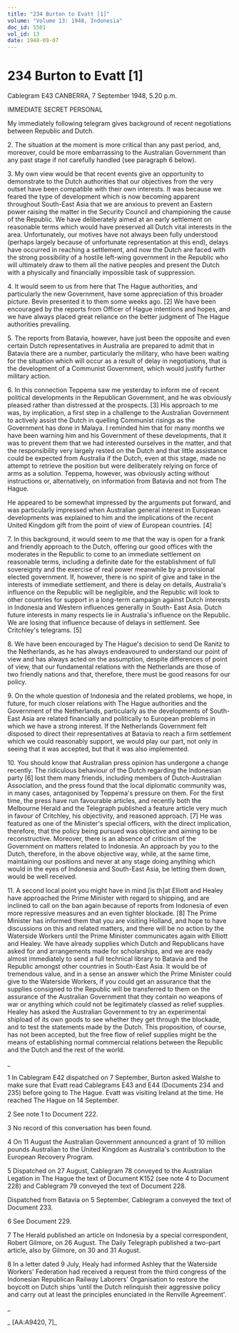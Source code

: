 ```yaml
---
title: "234 Burton to Evatt [1]"
volume: "Volume 13: 1948, Indonesia"
doc_id: 5501
vol_id: 13
date: 1948-09-07
---
```


# 234 Burton to Evatt [1]

Cablegram E43 CANBERRA, 7 September 1948, 5.20 p.m.

IMMEDIATE SECRET PERSONAL

My immediately following telegram gives background of recent negotiations between Republic and Dutch.

2\. The situation at the moment is more critical than any past period, and, moreover, could be more embarrassing to the Australian Government than any past stage if not carefully handled (see paragraph 6 below).

3\. My own view would be that recent events give an opportunity to demonstrate to the Dutch authorities that our objectives from the very outset have been compatible with their own interests. It was because we feared the type of development which is now becoming apparent throughout South-East Asia that we are anxious to prevent an Eastern power raising the matter in the Security Council and championing the cause of the Republic. We have deliberately aimed at an early settlement on reasonable terms which would have preserved all Dutch vital interests in the area. Unfortunately, our motives have not always been fully understood (perhaps largely because of unfortunate representation at this end), delays have occurred in reaching a settlement, and now the Dutch are faced with the strong possibility of a hostile left-wing government in the Republic who will ultimately draw to them all the native peoples and present the Dutch with a physically and financially impossible task of suppression.

4\. It would seem to us from here that The Hague authorities, and particularly the new Government, have some appreciation of this broader picture. Bevin presented it to them some weeks ago. [2] We have been encouraged by the reports from Officer of Hague intentions and hopes, and we have always placed great reliance on the better judgment of The Hague authorities prevailing.

5\. The reports from Batavia, however, have just been the opposite and even certain Dutch representatives in Australia are prepared to admit that in Batavia there are a number, particularly the military, who have been waiting for the situation which will occur as a result of delay in negotiations, that is the development of a Communist Government, which would justify further military action.

6\. In this connection Teppema saw me yesterday to inform me of recent political developments in the Republican Government, and he was obviously pleased rather than distressed at the prospects. [3] His approach to me was, by implication, a first step in a challenge to the Australian Government to actively assist the Dutch in quelling Communist risings as the Government has done in Malaya. I reminded him that for many months we have been warning him and his Government of these developments, that it was to prevent them that we had interested ourselves in the matter, and that the responsibility very largely rested on the Dutch and that little assistance could be expected from Australia if the Dutch, even at this stage, made no attempt to retrieve the position but were deliberately relying on force of arms as a solution. Teppema, however, was obviously acting without instructions or, alternatively, on information from Batavia and not from The Hague.

He appeared to be somewhat impressed by the arguments put forward, and was particularly impressed when Australian general interest in European developments was explained to him and the implications of the recent United Kingdom gift from the point of view of European countries. [4]

7\. In this background, it would seem to me that the way is open for a frank and friendly approach to the Dutch, offering our good offices with the moderates in the Republic to come to an immediate settlement on reasonable terms, including a definite date for the establishment of full sovereignty and the exercise of real power meanwhile by a provisional elected government. If, however, there is no spirit of give and take in the interests of immediate settlement, and there is delay on details, Australia's influence on the Republic will be negligible, and the Republic will look to other countries for support in a long-term campaign against Dutch interests in Indonesia and Western influences generally in South- East Asia. Dutch future interests in many respects lie in Australia's influence on the Republic. We are losing that influence because of delays in settlement. See Critchley's telegrams. [5]

8\. We have been encouraged by The Hague's decision to send De Ranitz to the Netherlands, as he has always endeavoured to understand our point of view and has always acted on the assumption, despite differences of point of view, that our fundamental relations with the Netherlands are those of two friendly nations and that, therefore, there must be good reasons for our policy.

9\. On the whole question of Indonesia and the related problems, we hope, in future, for much closer relations with The Hague authorities and the Government of the Netherlands, particularly as the developments of South-East Asia are related financially and politically to European problems in which we have a strong interest. If the Netherlands Government felt disposed to direct their representatives at Batavia to reach a firm settlement which we could reasonably support, we would play our part, not only in seeing that it was accepted, but that it was also implemented.

10\. You should know that Australian press opinion has undergone a change recently. The ridiculous behaviour of the Dutch regarding the Indonesian party [6] lost them many friends, including members of Dutch-Australian Association, and the press found that the local diplomatic community was, in many cases, antagonised by Teppema's pressure on them. For the first time, the press have run favourable articles, and recently both the Melbourne Herald and the Telegraph published a feature article very much in favour of Critchley, his objectivity, and reasoned approach. [7] He was featured as one of the Minister's special officers, with the direct implication, therefore, that the policy being pursued was objective and aiming to be reconstructive. Moreover, there is an absence of criticism of the Government on matters related to Indonesia. An approach by you to the Dutch, therefore, in the above objective way, while, at the same time, maintaining our positions and never at any stage doing anything which would in the eyes of Indonesia and South-East Asia, be letting them down, would be well received.

11\. A second local point you might have in mind [is th]at Elliott and Healey have approached the Prime Minister with regard to shipping, and are inclined to call on the ban again because of reports from Indonesia of even more repressive measures and an even tighter blockade. [8] The Prime Minister has informed them that you are visiting Holland, and hope to have discussions on this and related matters, and there will be no action by the Waterside Workers until the Prime Minister communicates again with Elliott and Healey. We have already supplies which Dutch and Republicans have asked for and arrangements made for scholarships, and we are ready almost immediately to send a full technical library to Batavia and the Republic amongst other countries in South-East Asia. It would be of tremendous value, and in a sense an answer which the Prime Minister could give to the Waterside Workers, if you could get an assurance that the supplies consigned to the Republic will be transferred to them on the assurance of the Australian Government that they contain no weapons of war or anything which could not be legitimately classed as relief supplies. Healey has asked the Australian Government to try an experimental shipload of its own goods to see whether they get through the blockade, and to test the statements made by the Dutch. This proposition, of course, has not been accepted, but the free flow of relief supplies might be the means of establishing normal commercial relations between the Republic and the Dutch and the rest of the world.

_

1 In Cablegram E42 dispatched on 7 September, Burton asked Walshe to make sure that Evatt read Cablegrams E43 and E44 (Documents 234 and 235) before going to The Hague. Evatt was visiting Ireland at the time. He reached The Hague on 14 September.

2 See note 1 to Document 222.

3 No record of this conversation has been found.

4 On 11 August the Australian Government announced a grant of 10 million pounds Australian to the United Kingdom as Australia's contribution to the European Recovery Program.

5 Dispatched on 27 August, Cablegram 78 conveyed to the Australian Legation in The Hague the text of Document K152 (see note 4 to Document 228) and Cablegram 79 conveyed the text of Document 228.

Dispatched from Batavia on 5 September, Cablegram a conveyed the text of Document 233.

6 See Document 229.

7 The Herald published an article on Indonesia by a special correspondent, Robert Gilmore, on 26 August. The Daily Telegraph published a two-part article, also by Gilmore, on 30 and 31 August.

8 In a letter dated 9 July, Healy had informed Ashley that the Waterside Workers' Federation had received a request from the third congress of the Indonesian Republican Railway Laborers' Organisation to restore the boycott on Dutch ships 'until the Dutch relinquish their aggressive policy and carry out at least the principles enunciated in the Renville Agreement'.

_

_ [AA:A9420, 7]_
